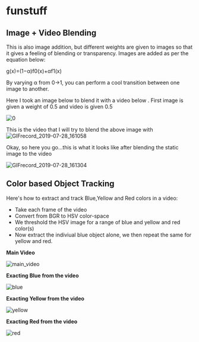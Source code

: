 # funstuff

<h2>Image + Video Blending </h2>
<p>This is also image addition, but different weights are given to images so that it gives a feeling of blending or transparency. Images are added as per the equation below:</p>
<p> g(x)=(1−α)f0(x)+αf1(x) </p>

<p>By varying α from 0→1, you can perform a cool transition between one image to another.</p>
<p>Here I took an image below to blend it with a video below . First image is given a weight of 0.5 and video is given 0.5 <a class="el" </p>

![0](https://user-images.githubusercontent.com/36055506/62014385-40dbe480-b155-11e9-9995-2e68e1e63811.jpg) 

This is the video that I will try to blend the above image with
![GIFrecord_2019-07-28_161058](https://user-images.githubusercontent.com/36055506/62014409-a039f480-b155-11e9-8e86-facccdbeb5b7.gif)

Okay, so here you go...this is what it looks like after blending the static image to the video

![GIFrecord_2019-07-28_161304](https://user-images.githubusercontent.com/36055506/62014438-dd9e8200-b155-11e9-827a-14bc7aecac6c.gif)

<h2>Color based Object Tracking</h2>
<p>Here's how to extract and track Blue,Yellow and Red colors in a video:</p>
<ul>
<li>Take each frame of the video</li>
<li>Convert from BGR to HSV color-space</li>
<li>We threshold the HSV image for a range of blue and yellow and red color(s)</li>
<li>Now extract the indiviual blue object alone, we then repeat the same for yellow and red.</li>
</ul>

**Main Video**

![main_video](https://user-images.githubusercontent.com/36055506/62015464-af726f80-b160-11e9-8e9d-87d5c4e9cda5.gif) 

**Exacting Blue from the video**

![blue](https://user-images.githubusercontent.com/36055506/62015467-b6997d80-b160-11e9-90ba-62e4fb559c1d.gif)

**Exacting Yellow from the video**

![yellow](https://user-images.githubusercontent.com/36055506/62015471-c1eca900-b160-11e9-9762-f026dd33a50c.gif)

**Exacting Red from the video**

![red](https://user-images.githubusercontent.com/36055506/62015474-c87b2080-b160-11e9-8a17-f2080965d2ed.gif)


